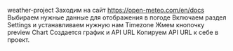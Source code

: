 weather-project
Заходим на сайт https://open-meteo.com/en/docs
Выбираем нужные данные для отображения в погоде
Включаем раздел Settings и устанавливаем нужную нам Timezone
Жмем кнопочку preview Chart
Создается график и API URL 
Копируем API URL к себе в проект.
